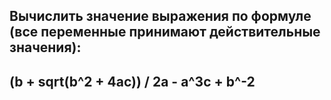 ## Вычислить значение выражения по формуле (все переменные принимают действительные значения): 
## (b + sqrt(b^2 + 4ac)) / 2a - a^3c + b^-2
